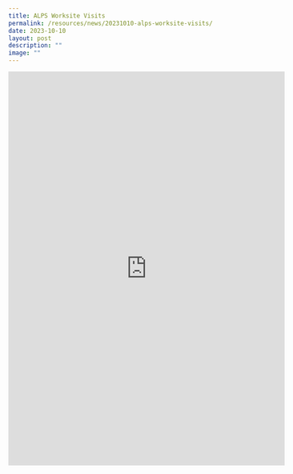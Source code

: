 ```yaml
---
title: ALPS Worksite Visits
permalink: /resources/news/20231010-alps-worksite-visits/
date: 2023-10-10
layout: post
description: ""
image: ""
---
```

<iframe allow="autoplay; clipboard-write; encrypted-media; picture-in-picture; web-share" allowfullscreen="true" frameborder="0" scrolling="no" style="border:none;overflow:hidden" height="786" width="552" src="https://www.facebook.com/plugins/post.php?href=https%3A%2F%2Fwww.facebook.com%2Falpshealthcaresupplychain%2Fposts%2Fpfbid032qHAgB5BdjxJeTWwG4SyinukV11YZ6dqB42i3cHFDcJS7pr25kLYrMZNzabnXsghl&amp;width=552&amp;show_text=true&amp;height=786&amp;appId"></iframe>